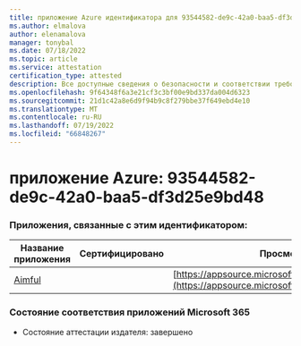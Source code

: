 ```yaml
---
title: приложение Azure идентификатора для 93544582-de9c-42a0-baa5-df3d25e9bd48
ms.author: elmalova
author: elenamalova
manager: tonybal
ms.date: 07/18/2022
ms.topic: article
ms.service: attestation
certification_type: attested
description: Все доступные сведения о безопасности и соответствии требованиям для 93544582-de9c-42a0-baa5-df3d25e9bd48.
ms.openlocfilehash: 9f64348f6a3e21cf3c3bf00e9bd337da004d6323
ms.sourcegitcommit: 21d1c42a8e6d9f94b9c8f279bbe37f649ebd4e10
ms.translationtype: MT
ms.contentlocale: ru-RU
ms.lasthandoff: 07/19/2022
ms.locfileid: "66848267"
---
```

# <a name="azure-app-id-93544582-de9c-42a0-baa5-df3d25e9bd48"></a>приложение Azure: 93544582-de9c-42a0-baa5-df3d25e9bd48


### <a name="apps-associated-with-this-id"></a>Приложения, связанные с этим идентификатором:
| **Название приложения** | **Сертифицировано** | **Просмотр в AppSource** |
|--------------|---------------|-----------------------|
| [Aimful](../forward/WA200003698.md) |  | [https://appsource.microsoft.com/product/office/WA200003698](https://appsource.microsoft.com/product/office/WA200003698) |

### <a name="microsoft-365-app-compliance-status"></a>Состояние соответствия приложений Microsoft 365
- Состояние аттестации издателя: завершено
